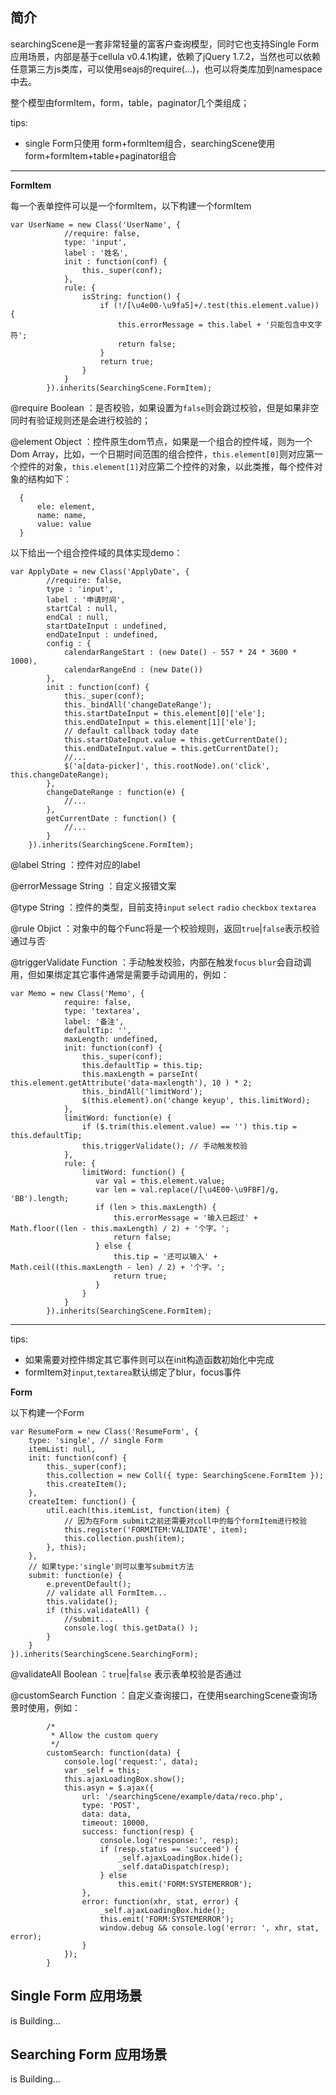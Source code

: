 ## 简介 ##
searchingScene是一套非常轻量的富客户查询模型，同时它也支持Single Form应用场景，内部是基于cellula v0.4.1构建，依赖了jQuery 1.7.2，当然也可以依赖任意第三方js类库，可以使用seajs的require(...)，也可以将类库加到namespace中去。

整个模型由formItem，form，table，paginator几个类组成；

tips: 

- single Form只使用 form+formItem组合，searchingScene使用form+formItem+table+paginator组合

----------

**FormItem**

每一个表单控件可以是一个formItem，以下构建一个formItem

    var UserName = new Class('UserName', {
				//require: false,
				type: 'input',
				label : '姓名',
				init : function(conf) {
					this._super(conf);
				},
				rule: {
					isString: function() {
						if (!/[\u4e00-\u9fa5]+/.test(this.element.value)) {
							this.errorMessage = this.label + '只能包含中文字符';
							return false;
						}
						return true;
					}
				}
			}).inherits(SearchingScene.FormItem);

@require Boolean ：是否校验，如果设置为`false`则会跳过校验，但是如果非空同时有验证规则还是会进行校验的；

@element Object ：控件原生dom节点，如果是一个组合的控件域，则为一个Dom Array，比如，一个日期时间范围的组合控件，`this.element[0]`则对应第一个控件的对象，`this.element[1]`对应第二个控件的对象，以此类推，每个控件对象的结构如下：

      {
	 	  ele: element, 
	      name: name, 
	      value: value 
	  }

以下给出一个组合控件域的具体实现demo：

    var ApplyDate = new Class('ApplyDate', {
			//require: false,
			type : 'input',
			label : '申请时间',
			startCal : null,
			endCal : null,
			startDateInput : undefined,
			endDateInput : undefined,
			config : {
				calendarRangeStart : (new Date() - 557 * 24 * 3600 * 1000),
				calendarRangeEnd : (new Date())
			},
			init : function(conf) {
				this._super(conf);
				this._bindAll('changeDateRange');
				this.startDateInput = this.element[0]['ele'];
				this.endDateInput = this.element[1]['ele'];
				// default callback today date
				this.startDateInput.value = this.getCurrentDate();
				this.endDateInput.value = this.getCurrentDate();
				//...
				$('a[data-picker]', this.rootNode).on('click', this.changeDateRange);
			},
			changeDateRange : function(e) {
				//...
			},
			getCurrentDate : function() {
				//...
			}
		}).inherits(SearchingScene.FormItem);

@label String ：控件对应的label

@errorMessage String ：自定义报错文案

@type String ：控件的类型，目前支持`input` `select` `radio` `checkbox` `textarea`

@rule Objict ：对象中的每个Func将是一个校验规则，返回`true`|`false`表示校验通过与否

@triggerValidate Function ：手动触发校验，内部在触发`focus` `blur`会自动调用，但如果绑定其它事件通常是需要手动调用的，例如：

	var Memo = new Class('Memo', {
                require: false,
                type: 'textarea',
                label: '备注',
                defaultTip: '',
                maxLength: undefined,
                init: function(conf) {
                    this._super(conf);
                    this.defaultTip = this.tip;
                    this.maxLength = parseInt( this.element.getAttribute('data-maxlength'), 10 ) * 2;
                    this._bindAll('limitWord');
                    $(this.element).on('change keyup', this.limitWord);
                },
                limitWord: function(e) {
                    if ($.trim(this.element.value) == '') this.tip = this.defaultTip;
                    this.triggerValidate(); // 手动触发校验
                },
                rule: {
                    limitWord: function() {
                       var val = this.element.value;
                       var len = val.replace(/[\u4E00-\u9FBF]/g, 'BB').length;
                       if (len > this.maxLength) {
                           this.errorMessage = '输入已超过' + Math.floor((len - this.maxLength) / 2) + '个字。';
                           return false;
                       } else {
                           this.tip = '还可以输入' + Math.ceil((this.maxLength - len) / 2) + '个字。';
                           return true;
                       }
                    }
                }
            }).inherits(SearchingScene.FormItem);
			


----------

tips: 

- 如果需要对控件绑定其它事件则可以在init构造函数初始化中完成
- formItem对`input`,`textarea`默认绑定了blur，focus事件


**Form**

以下构建一个Form

    var ResumeForm = new Class('ResumeForm', {
		type: 'single', // single Form 
		itemList: null,
		init: function(conf) {
			this._super(conf);
			this.collection = new Coll({ type: SearchingScene.FormItem });
			this.createItem();
		},
		createItem: function() {
			util.each(this.itemList, function(item) {
				// 因为在Form submit之前还需要对coll中的每个formItem进行校验
				this.register('FORMITEM:VALIDATE', item);
				this.collection.push(item);
			}, this);
		},
		// 如果type:'single'则可以重写submit方法
		submit: function(e) {
			e.preventDefault();
			// validate all FormItem...
			this.validate();
			if (this.validateAll) {
				//submit...
				console.log( this.getData() );
			}
		}
	}).inherits(SearchingScene.SearchingForm);

@validateAll Boolean ：`true`|`false` 表示表单校验是否通过

@customSearch Function ：自定义查询接口，在使用searchingScene查询场景时使用，例如：

    		/*
			 * Allow the custom query
			 */
			customSearch: function(data) {
				console.log('request:', data);
				var _self = this;
				this.ajaxLoadingBox.show();
				this.asyn = $.ajax({
					url: '/searchingScene/example/data/reco.php',
					type: 'POST',
					data: data,
					timeout: 10000,
					success: function(resp) {
						console.log('response:', resp);
						if (resp.status == 'succeed') {
							_self.ajaxLoadingBox.hide();
							_self.dataDispatch(resp);
						} else 
							this.emit('FORM:SYSTEMERROR');
					},
					error: function(xhr, stat, error) {
						_self.ajaxLoadingBox.hide();
						this.emit('FORM:SYSTEMERROR');
						window.debug && console.log('error: ', xhr, stat, error);
					}
				});
			}



## Single Form 应用场景 ##
is Building...


## Searching Form 应用场景 ##
is Building...